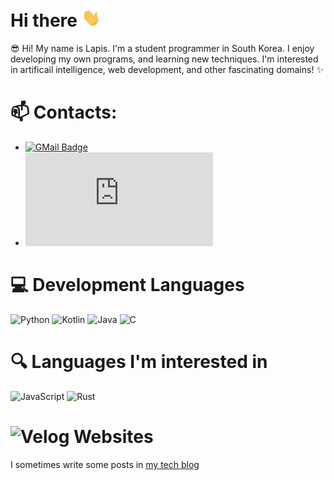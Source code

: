# Hi there <img src="./wave.gif" width="30px">
😎 Hi! My name is Lapis. I'm a student programmer in South Korea. I enjoy developing my own programs, and learning new techniques.
I'm interested in artificail intelligence, web development, and other fascinating domains! :sparkles:

# 📫 Contacts:
- [![GMail Badge](https://img.shields.io/badge/-lapis0875@gmail.com-EA4335?style=flat-square&logo=GMail&logoColor=white&link=mailto:lapis0875@gmail.com)](mailto:lapis0875@gmail.com)
- [![Discord Badge](https://img.shields.io/badge/-lapis＃0875-7289da?style=flat-square&logo=Discord&logoColor=white&link=https://discord.com)](https://discord.com)

# 💻 Development Languages
![Python](https://img.shields.io/badge/-Python-3776ab?style=flat-square&logo=Python&logoColor=white)
![Kotlin](https://img.shields.io/badge/-Kotlin-7F52FF?style=flat-square&logo=Kotlin&logoColor=white)
![Java](https://img.shields.io/badge/-Java-FFFFFF?style=flat-square&logo=OpenJDK&logoColor=black)
![C](https://img.shields.io/badge/-C-A8B9CC?style=flat-square&logo=C&logoColor=white)

# 🔍 Languages I'm interested in 
![JavaScript](https://img.shields.io/badge/-JavaScript-black?style=flat-square&logo=javascript)
![Rust](https://img.shields.io/badge/-Rust-000000?style=flat-square&logo=Rust&logoColor=white)

# ![Velog](https://img.shields.io/badge/-Velog-white?style=flat-square&logo=Velog) Websites
I sometimes write some posts in [my tech blog](https://velog.io/@lapis0875)
